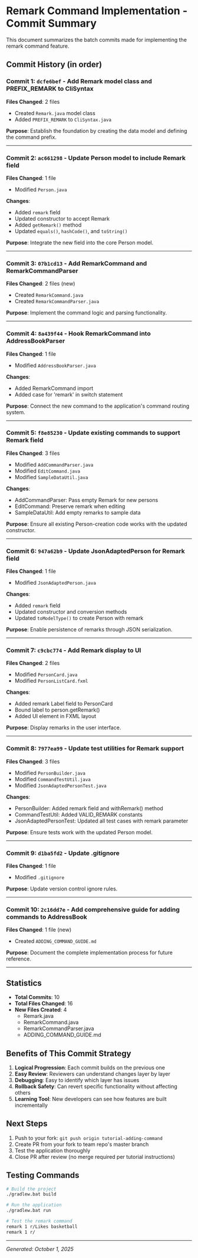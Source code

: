 # Remark Command Implementation - Commit Summary

This document summarizes the batch commits made for implementing the remark command feature.

## Commit History (in order)

### Commit 1: `dcfe6bef` - Add Remark model class and PREFIX_REMARK to CliSyntax
**Files Changed**: 2 files
- Created `Remark.java` model class
- Added `PREFIX_REMARK` to `CliSyntax.java`

**Purpose**: Establish the foundation by creating the data model and defining the command prefix.

---

### Commit 2: `ac661298` - Update Person model to include Remark field
**Files Changed**: 1 file
- Modified `Person.java`

**Changes**:
- Added `remark` field
- Updated constructor to accept Remark
- Added `getRemark()` method
- Updated `equals()`, `hashCode()`, and `toString()`

**Purpose**: Integrate the new field into the core Person model.

---

### Commit 3: `07b1cd13` - Add RemarkCommand and RemarkCommandParser
**Files Changed**: 2 files (new)
- Created `RemarkCommand.java`
- Created `RemarkCommandParser.java`

**Purpose**: Implement the command logic and parsing functionality.

---

### Commit 4: `8a439f44` - Hook RemarkCommand into AddressBookParser
**Files Changed**: 1 file
- Modified `AddressBookParser.java`

**Changes**:
- Added RemarkCommand import
- Added case for 'remark' in switch statement

**Purpose**: Connect the new command to the application's command routing system.

---

### Commit 5: `f8e85230` - Update existing commands to support Remark field
**Files Changed**: 3 files
- Modified `AddCommandParser.java`
- Modified `EditCommand.java`
- Modified `SampleDataUtil.java`

**Changes**:
- AddCommandParser: Pass empty Remark for new persons
- EditCommand: Preserve remark when editing
- SampleDataUtil: Add empty remarks to sample data

**Purpose**: Ensure all existing Person-creation code works with the updated constructor.

---

### Commit 6: `947a62b9` - Update JsonAdaptedPerson for Remark field
**Files Changed**: 1 file
- Modified `JsonAdaptedPerson.java`

**Changes**:
- Added `remark` field
- Updated constructor and conversion methods
- Updated `toModelType()` to create Person with remark

**Purpose**: Enable persistence of remarks through JSON serialization.

---

### Commit 7: `c9cbc774` - Add Remark display to UI
**Files Changed**: 2 files
- Modified `PersonCard.java`
- Modified `PersonListCard.fxml`

**Changes**:
- Added remark Label field to PersonCard
- Bound label to person.getRemark()
- Added UI element in FXML layout

**Purpose**: Display remarks in the user interface.

---

### Commit 8: `7977ea99` - Update test utilities for Remark support
**Files Changed**: 3 files
- Modified `PersonBuilder.java`
- Modified `CommandTestUtil.java`
- Modified `JsonAdaptedPersonTest.java`

**Changes**:
- PersonBuilder: Added remark field and withRemark() method
- CommandTestUtil: Added VALID_REMARK constants
- JsonAdaptedPersonTest: Updated all test cases with remark parameter

**Purpose**: Ensure tests work with the updated Person model.

---

### Commit 9: `d1ba5fd2` - Update .gitignore
**Files Changed**: 1 file
- Modified `.gitignore`

**Purpose**: Update version control ignore rules.

---

### Commit 10: `2c16dd7e` - Add comprehensive guide for adding commands to AddressBook
**Files Changed**: 1 file (new)
- Created `ADDING_COMMAND_GUIDE.md`

**Purpose**: Document the complete implementation process for future reference.

---

## Statistics

- **Total Commits**: 10
- **Total Files Changed**: 16
- **New Files Created**: 4
  - Remark.java
  - RemarkCommand.java
  - RemarkCommandParser.java
  - ADDING_COMMAND_GUIDE.md

## Benefits of This Commit Strategy

1. **Logical Progression**: Each commit builds on the previous one
2. **Easy Review**: Reviewers can understand changes layer by layer
3. **Debugging**: Easy to identify which layer has issues
4. **Rollback Safety**: Can revert specific functionality without affecting others
5. **Learning Tool**: New developers can see how features are built incrementally

## Next Steps

1. Push to your fork: `git push origin tutorial-adding-command`
2. Create PR from your fork to team repo's master branch
3. Test the application thoroughly
4. Close PR after review (no merge required per tutorial instructions)

## Testing Commands

```bash
# Build the project
./gradlew.bat build

# Run the application
./gradlew.bat run

# Test the remark command
remark 1 r/Likes basketball
remark 1 r/
```

---

*Generated: October 1, 2025*
